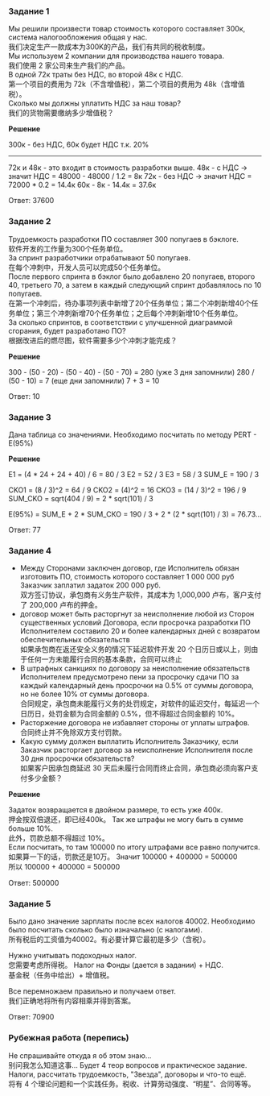 
### Задание 1

Мы решили произвести товар стоимость которого составляет 300к, система налогообложения общая у нас.  
我们决定生产一款成本为300K的产品，我们有共同的税收制度。  
Мы используем 2 компании для производства нашего товара.  
我们使用 2 家公司来生产我们的产品。  
В одной 72к траты без НДС, во второй 48к с НДС.  
第一个项目的费用为 72k（不含增值税），第二个项目的费用为 48k（含增值税）。  
Сколько мы должны уплатить НДС за наш товар?  
我们的货物需要缴纳多少增值税？

**Решение**

300к - без НДС, 60к будет НДС т.к. 20%
_____________________________________
72к и 48к - это входит в стоимость разработки выше.
48к - с НДС -> значит НДС = 48000 - 48000 / 1.2 = 8к
72к - без НДС -> значит НДС = 72000 * 0.2 = 14.4к
60к - 8к - 14.4к = 37.6к

Ответ: 37600

### Задание 2

Трудоемкость разработки ПО составляет 300 попугаев в бэклоге.  
软件开发的工作量为300个任务单位。  
За спринт разработчики отрабатывают 50 попугаев.  
在每个冲刺中，开发人员可以完成50个任务单位。  
После первого спринта в бэклог было добавлено 20 попугаев, второго 40, третьего 70, а затем в каждый следующий спринт добавлялось по 10 попугаев.  
在第一个冲刺后，待办事项列表中新增了20个任务单位；第二个冲刺新增40个任务单位；第三个冲刺新增70个任务单位；之后每个冲刺新增10个任务单位。  
За сколько спринтов, в соответствии с улучшенной диаграммой сгорания, будет разработано ПО?  
根据改进后的燃尽图，软件需要多少个冲刺才能完成？

**Решение**

300 - (50 - 20) - (50 - 40) - (50 - 70) = 280 (уже 3 дня запомнили)
280 / (50 - 10) = 7 (еще дни запомнили)
7 + 3 = 10

Ответ: 10

### Задание 3

Дана таблица со значениями.
Необходимо посчитать по методу PERT - E(95%)

**Решение**

E1 = (4 * 24 + 24 + 40) / 6 = 80 / 3
E2 = 52 / 3
E3 = 58 / 3
SUM_E = 190 / 3

CKO1 = (8 / 3)^2 = 64 / 9
CKO2 = (4)^2 = 16
CKO3 = (14 / 3)^2 = 196 / 9
SUM_CKO = sqrt(404 / 9) = 2 * sqrt(101) / 3

E(95%) = SUM_E + 2 * SUM_СКО = 190 / 3 + 2 * (2 * sqrt(101) / 3) = 76.73...

Ответ: 77

### Задание 4

- Между Сторонами заключен договор, где Исполнитель обязан изготовить ПО, стоимость которого составляет 1 000 000 руб Заказчик заплатил задаток 200 000 руб.  
  双方签订协议，承包商有义务生产软件，其成本为 1,000,000 卢布，客户支付了 200,000 卢布的押金。
- договор может быть расторгнут за неисполнение любой из Сторон существенных условий Договора, если просрочка разработки ПО Исполнителем составило 20 и более календарных дней с возвратом обеспечительных обязательств  
  如果承包商在返还安全义务的情况下延迟软件开发 20 个日历日或以上，则由于任何一方未能履行合同的基本条款，合同可以终止
- В штрафных санкциях по договору за неисполнение обязательств Исполнителем предусмотрено пени за просрочку сдачи ПО за каждый календарный день просрочки на 0.5% от суммы договора, но не более 10% от суммы договора.  
  合同规定，承包商未能履行义务的处罚规定，对软件的延迟交付，每延迟一个日历日，处罚金额为合同金额的 0.5%，但不得超过合同金额的 10%。
- Расторжение договора не избавляет стороны от уплаты штрафов.  
  合同终止并不免除双方支付罚款。
- Какую сумму должен выплатить Исполнитель Заказчику, если Заказчик расторгает договор за неисполнение Исполнителя после 30 дня просрочки обязательств?  
  如果客户因承包商延迟 30 天后未履行合同而终止合同，承包商必须向客户支付多少金额？

**Решение**  

Задаток возвращается в двойном размере, то есть уже 400к.  
押金按双倍退还，即已经400k。 
Так же штрафы не могу быть в сумме больше 10%.  
此外，罚款总额不得超过 10%。  
Если посчитать, то там 100000 по итогу штрафами все равно получится.  
如果算一下的话，罚款还是10万。
Значит 100000 + 400000 = 500000  
所以 100000 + 400000 = 500000

Ответ: 500000

### Задание 5

Было дано значение зарплаты после всех налогов 40002. Необходимо было посчитать сколько было изначально (с налогами).  
所有税后的工资值为40002。有必要计算它最初是多少（含税）。

Нужно учитывать подоходных налог.  
您需要考虑所得税。
Налог на Фонды (дается в задании) + НДС.  
基金税（任务中给出）+ 增值税。

Все перемножаем правильно и получаем ответ.  
我们正确地将所有内容相乘并得到答案。

Ответ: 70900

### Рубежная работа (перепись)

Не спрашивайте откуда я об этом знаю...  
别问我怎么知道这事...
Будет 4 теор вопросов и практическое задание. Налоги, рассчитать трудоемкость, "Звезда", договоры и что-то ещё.  
将有 4 个理论问题和一个实践任务。税收、计算劳动强度、“明星”、合同等等。
